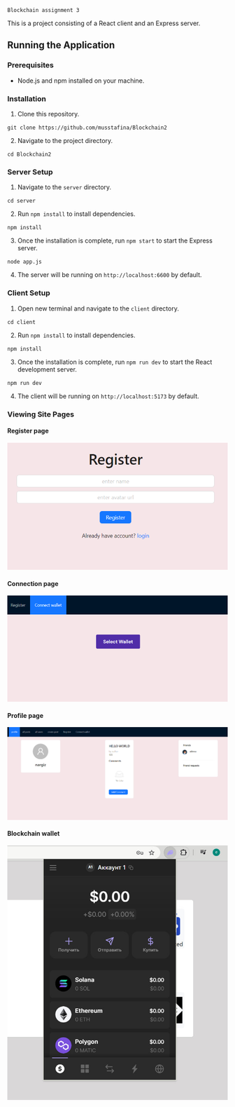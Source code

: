     Blockchain assignment 3

This is a project consisting of a React client and an Express server.

## Running the Application

### Prerequisites

- Node.js and npm installed on your machine.

### Installation

1. Clone this repository.

```
git clone https://github.com/musstafina/Blockchain2
```

2. Navigate to the project directory.

```
cd Blockchain2
```

### Server Setup

1. Navigate to the `server` directory.

```
cd server
```

2. Run `npm install` to install dependencies.

```
npm install
```

3. Once the installation is complete, run `npm start` to start the Express server.

```
node app.js
```

4. The server will be running on `http://localhost:6600` by default.

### Client Setup

1. Open new terminal and navigate to the `client` directory.

```
cd client
```

2. Run `npm install` to install dependencies.

```
npm install
```

3. Once the installation is complete, run `npm run dev` to start the React development server.

```
npm run dev
```

4. The client will be running on `http://localhost:5173` by default.

### Viewing Site Pages

#### Register page

![Register page](readme/register-page.png)

#### Connection  page

![Register page](readme/connection.png)


#### Profile page

![alt text](readme/profile-page.png)

#### Blockchain wallet

![alt text](readme/wallet.jpg)
